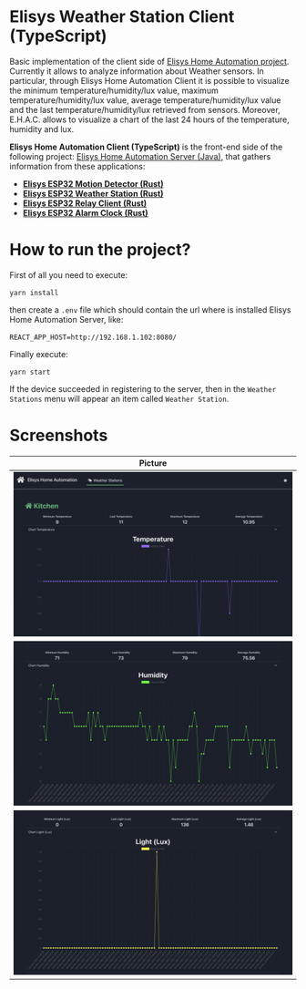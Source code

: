 # Elisys Weather Station Client (TypeScript)

Basic implementation of the client side of [Elisys Home Automation project](https://github.com/goto-eof/elisys-home-automation-server-java). Currently it allows to analyze information about Weather sensors. In particular, through Elisys Home Automation Client it is
possible to visualize the minimum temperature/humidity/lux value, maximum temperature/humidity/lux value, average temperature/humidity/lux value and the last temperature/humidity/lux retrieved from sensors. Moreover, E.H.A.C. allows to visualize a chart of the last 24 hours of
the temperature, humidity and lux.

**Elisys Home Automation Client (TypeScript)** is the front-end side
of the following project:
[Elisys Home Automation Server (Java)](https://github.com/goto-eof/elisys-home-automation-server-java), that gathers information from these applications:

- [**Elisys ESP32 Motion Detector (Rust)**](https://github.com/goto-eof/esp32-motion-detector-and-server-notifier-rust)
- [**Elisys ESP32 Weather Station (Rust)**](https://github.com/goto-eof/elisys-esp32-weather-station-client-rust)
- [**Elisys ESP32 Relay Client (Rust)**](https://github.com/goto-eof/elisys-esp32-relay-client-rust)
- [**Elisys ESP32 Alarm Clock (Rust)**](https://github.com/goto-eof/elisys-esp32-alarm-clock-rust)

# How to run the project?

First of all you need to execute:

```
yarn install
```

then create a `.env` file which should contain the url where is installed Elisys Home Automation Server, like:

```
REACT_APP_HOST=http://192.168.1.102:8080/
```

Finally execute:

```
yarn start
```

If the device succeeded in registering to the server, then in the `Weather Stations` menu will appear an item called `Weather Station`.

# Screenshots

| Picture                                |
| -------------------------------------- |
| ![temperature](images/temperature.png) |
| ![temperature](images/humidity.png)    |
| ![temperature](images/lux.png)         |
